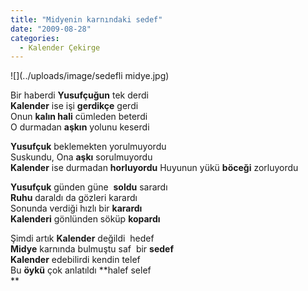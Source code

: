 ```yaml
---
title: "Midyenin karnındaki sedef"
date: "2009-08-28"
categories: 
  - Kalender Çekirge
---
```


![](../uploads/image/sedefli midye.jpg)

Bir haberdi **Yusufçuğun** tek derdi  
**Kalender** ise işi **gerdikçe** gerdi  
Onun **kalın hali** cümleden beterdi  
O durmadan **aşkın** yolunu keserdi

**Yusufçuk** beklemekten yorulmuyordu  
Suskundu, Ona **aşkı** sorulmuyordu  
**Kalender** ise durmadan **horluyordu** Huyunun yükü **böceği** zorluyordu

**Yusufçuk** günden güne  **soldu** sarardı  
**Ruhu** daraldı da gözleri karardı  
Sonunda verdiği hızlı bir **karardı  
Kalenderi** gönlünden söküp **kopardı**

Şimdi artık **Kalender** değildi  hedef  
**Midye** karnında bulmuştu saf  bir **sedef  
Kalender** edebilirdi kendin telef  
Bu **öykü** çok anlatıldı **halef selef  
**
